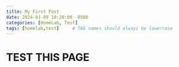 ```yaml
---
title: My First Post
date: 2024-01-09 18:20:00 -0500
categories: [HomeLab, Test]
tags: [homelab,test]     # TAG names should always be lowercase
---
```


# TEST THIS PAGE